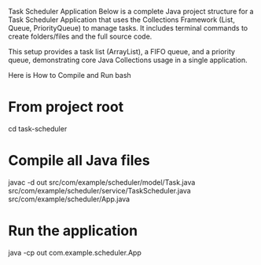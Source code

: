 Task Scheduler Application
Below is a complete Java project structure for a Task Scheduler Application that uses the Collections Framework (List, Queue, PriorityQueue) to manage tasks. It includes terminal commands to create folders/files and the full source code.

This setup provides a task list (ArrayList), a FIFO queue, and a priority queue, demonstrating core Java Collections usage in a single application.

Here is How to Compile and Run
bash
# From project root
cd task-scheduler

# Compile all Java files
javac -d out src/com/example/scheduler/model/Task.java \
          src/com/example/scheduler/service/TaskScheduler.java \
          src/com/example/scheduler/App.java

# Run the application
java -cp out com.example.scheduler.App
